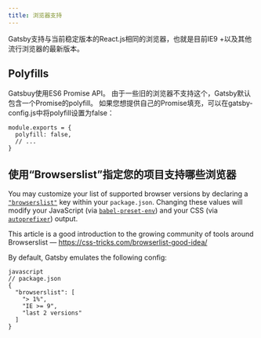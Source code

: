 ```yaml
---
title: 浏览器支持
---
```

Gatsby支持与当前稳定版本的React.js相同的浏览器，也就是目前IE9 +以及其他流行浏览器的最新版本。

## Polyfills

Gatsbuy使用ES6 Promise API。 由于一些旧的浏览器不支持这个，Gatsby默认包含一个Promise的polyfill。 如果您想提供自己的Promise填充，可以在gatsby-config.js中将polyfill设置为false：

    module.exports = {
      polyfill: false,
      // ...
    }
    

## 使用“Browserslist”指定您的项目支持哪些浏览器

You may customize your list of supported browser versions by declaring a [`"browserslist"`](https://github.com/ai/browserslist) key within your `package.json`. Changing these values will modify your JavaScript (via [`babel-preset-env`](https://github.com/babel/babel-preset-env#targetsbrowsers)) and your CSS (via [`autoprefixer`](https://github.com/postcss/autoprefixer)) output.

This article is a good introduction to the growing community of tools around Browserslist — https://css-tricks.com/browserlist-good-idea/

By default, Gatsby emulates the following config:

    javascript
    // package.json
    {
      "browserslist": [
        "> 1%",
        "IE >= 9",
        "last 2 versions"
      ]
    }